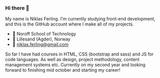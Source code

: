 ### Hi there 👋

My name is Niklas Ferling. I'm currently studying front-end development, and this is the GitHub account where I make all of my projects.

- 🏫 Noroff School of Technology
- 📍  Lillesand (Agder), Norway
- 📧 niklas.ferling@gmail.com

So far I have had courses in HTML, CSS (bootstrap and sass) and JS for code languages. As well as design, project methodology, content management systems etc. Currently on my second year and looking forward to finishing mid october and starting my career!
